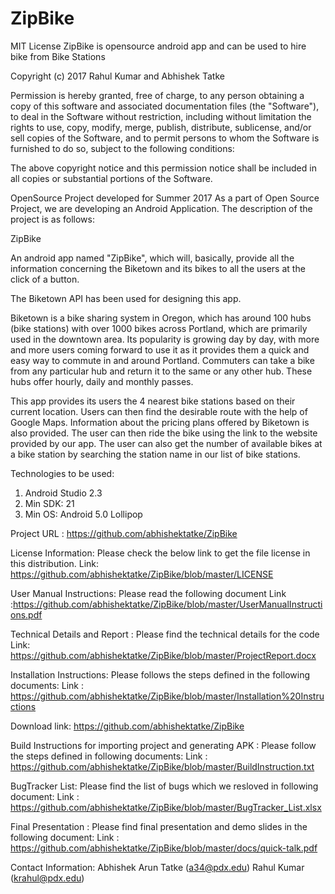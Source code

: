 
# ZipBike


MIT License
ZipBike is opensource android app and can be  used to  hire bike from Bike Stations

Copyright (c) 2017 Rahul Kumar and Abhishek Tatke

Permission is hereby granted, free of charge, to any person obtaining a copy
of this software and associated documentation files (the "Software"), to deal
in the Software without restriction, including without limitation the rights
to use, copy, modify, merge, publish, distribute, sublicense, and/or sell
copies of the Software, and to permit persons to whom the Software is
furnished to do so, subject to the following conditions:

The above copyright notice and this permission notice shall be included in all
copies or substantial portions of the Software.



OpenSource Project developed for Summer 2017
As a part of Open Source Project, we are developing an Android Application. The description of the project is as follows:

ZipBike

An android app named "ZipBike", which will, basically, provide all the information concerning the Biketown and its bikes to all the users at the click of a button.  

The Biketown API has been used for designing this app.

Biketown is a bike sharing system in Oregon, which has around 100 hubs (bike stations) with over 1000 bikes across Portland, which are primarily used in the downtown area. Its popularity is growing day by day, with more and more users coming forward to use it as it provides them a quick and easy way to commute in and around Portland. Commuters can take a bike from any particular hub and return it to the same or any other hub. These hubs offer hourly, daily and monthly passes.

This app provides its users the 4 nearest bike stations based on their current location. Users can then find the desirable route with the help of Google Maps. Information about the pricing plans offered by Biketown is also provided. The user can then ride the bike using the link to the website provided by our app. The user can also get the number of available bikes at a bike station by searching the station name in our list of bike stations.

Technologies to be used:
1. Android Studio 2.3
2. Min SDK: 21
3. Min OS: Android 5.0 Lollipop



Project URL : https://github.com/abhishektatke/ZipBike

License Information: Please check the below link to get the file license in this distribution. 
  Link: https://github.com/abhishektatke/ZipBike/blob/master/LICENSE
  
User Manual Instructions: Please read the following document
   Link :https://github.com/abhishektatke/ZipBike/blob/master/UserManualInstructions.pdf
   
Technical Details and Report : Please find the technical details for the code 
    Link: https://github.com/abhishektatke/ZipBike/blob/master/ProjectReport.docx
    
Installation Instructions: Please follows the steps defined in the following documents:
   Link : https://github.com/abhishektatke/ZipBike/blob/master/Installation%20Instructions
   
 Download link: https://github.com/abhishektatke/ZipBike
    
Build Instructions for importing project and generating APK : Please follow the steps defined in following documents:
   Link : https://github.com/abhishektatke/ZipBike/blob/master/BuildInstruction.txt
   
BugTracker List: Please find the list of bugs which we resloved in following document:
   Link : https://github.com/abhishektatke/ZipBike/blob/master/BugTracker_List.xlsx
   
 Final Presentation : Please find final presentation and demo slides in the following document:
    Link : https://github.com/abhishektatke/ZipBike/blob/master/docs/quick-talk.pdf
  
   

Contact Information:
Abhishek Arun Tatke (a34@pdx.edu)
Rahul Kumar (krahul@pdx.edu)

